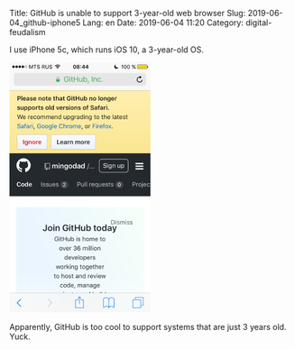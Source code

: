 Title: GitHub is unable to support 3-year-old web browser
Slug: 2019-06-04_github-iphone5
Lang: en
Date: 2019-06-04 11:20
Category: digital-feudalism

I use iPhone 5c, which runs iOS 10, a 3-year-old OS.

![GitHub iPhone5][github-iphone]

Apparently, GitHub is too cool to support systems that are just 3 years old. Yuck.

[github-iphone]: ../../img/2019-06-04_github-iphone5.png

